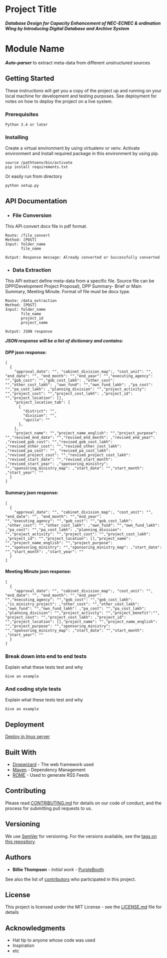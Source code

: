 # Project Title

***Database Design for Capacity Enhancement of NEC-ECNEC & ordination Wing by Introducing Digital Database and Archive System***
# Module Name
***Auto-parser*** to extract meta-data from different unstructured sources

## Getting Started

These instructions will get you a copy of the project up and running on your local machine for development and testing purposes. See deployment for notes on how to deploy the project on a live system.

### Prerequisites

```
Python 3.4 or later
```

### Installing

Create a virtual environment by using virtualenv or venv. Activate environment and Install required package in this environment by using pip. 

```
source /pathtoenv/bin/activate
pip install requirements.txt
```

Or easily run from directory

```
python setup.py
```

## API Documentation

* ### File Conversion
This API convert docx file in pdf format.
```
Route: /file_convert
Method: [POST]
Input: folder_name
       file_name

Output: Response message: Already converted or Successfully converted
```

* ### Data Extraction
This API extract define meta-data from a specific file. Source file can be DPP(Development Project Proposal), DPP Summary- Brief or Main Summary, Meeting Minute.
Format of file must be docx type.
```
Route: /data_extraction
Method: [POST]
Input: folder_name
       file_name
       project_id
       project_name

Output: JSON response
```
***JSON response will be a list of dictionary and contains:***

#### DPP json response:
```
[
  {
    "approval_date": "", "cabinet_division_map":, "cost_unit": "", "end_date": "", "end_month": "","end_year": "","executing_agency": "","gob_cost": "","gob_cost_lakh": ,"other_cost": "","other_cost_lakh": ,"own_fund": "","own_fund_lakh": ,"pa_cost": "","pa_cost_lakh": ,"planning_division": "","project_activity": "","project_cost": "","project_cost_lakh": ,"project_id": "","project_location": [],
    "project_location_tab": [
      {
        "district": "",
        "division": "",
        "upzila": ""
      },
    ],
    "project_name": "","project_name_english": "","project_purpose": "","revised_end_date": "","revised_end_month": ,"revised_end_year": ,"revised_gob_cost": "","revised_gob_cost_lakh": ,"revised_other_cost": "","revised_other_cost_lakh": ,"revised_pa_cost": "", "revised_pa_cost_lakh": ,"revised_project_cost": "","revised_project_cost_lakh": ,"revised_start_date": "","revised_start_month": ,"revised_start_year": ,"sponsoring_ministry": "","sponsoring_ministry_map": ,"start_date": "","start_month": ,"start_year": ""
  }
]
```
#### Summary json response:
```
[
  {
    "approval_date": "", "cabinet_division_map":, "cost_unit": "", "end_date": "", "end_month": "","end_year":                "","executing_agency": "","gob_cost": "","gob_cost_lakh": ,"other_cost": "","other_cost_lakh": ,"own_fund": "","own_fund_lakh": ,"pa_cost": "","pa_cost_lakh": ,"planning_division": "","project_activity": "","project_cost": "","project_cost_lakh": ,"project_id": "","project_location": [],"project_name": "","project_name_english": "","project_purpose": "","sponsoring_ministry": "","sponsoring_ministry_map": ,"start_date": "","start_month": ,"start_year": ""
  }
]
```
#### Meeting Minute json response:
```
[
  {
    "approval_date": "", "cabinet_division_map":, "cost_unit": "", "end_date": "", "end_month": "","end_year":                "","executing_agency": "","gob_cost": "","gob_cost_lakh": ,"is_ministry_project": ,"other_cost": "","other_cost_lakh": ,"own_fund": "","own_fund_lakh": ,"pa_cost": "","pa_cost_lakh": ,"planning_division": "","project_activity": "","project_benefit":"", "project_cost": "","project_cost_lakh": ,"project_id": "","project_location": [],"project_name": "","project_name_english": "","project_purpose": "","sponsoring_ministry": "","sponsoring_ministry_map": ,"start_date": "","start_month": ,"start_year": ""
  }
]

```

### Break down into end to end tests

Explain what these tests test and why

```
Give an example
```

### And coding style tests

Explain what these tests test and why

```
Give an example
```

## Deployment

[Deploy in linux server](https://docs.google.com/document/d/1mHeeXu2POn77GdKVOf_-YjLf1zwTnsdeVglbkgBJELg/edit?usp=sharing)

## Built With

* [Dropwizard](http://www.dropwizard.io/1.0.2/docs/) - The web framework used
* [Maven](https://maven.apache.org/) - Dependency Management
* [ROME](https://rometools.github.io/rome/) - Used to generate RSS Feeds

## Contributing

Please read [CONTRIBUTING.md](https://gist.github.com/PurpleBooth/b24679402957c63ec426) for details on our code of conduct, and the process for submitting pull requests to us.

## Versioning

We use [SemVer](http://semver.org/) for versioning. For the versions available, see the [tags on this repository](https://github.com/your/project/tags). 

## Authors

* **Billie Thompson** - *Initial work* - [PurpleBooth](https://github.com/PurpleBooth)

See also the list of [contributors](https://github.com/your/project/contributors) who participated in this project.

## License

This project is licensed under the MIT License - see the [LICENSE.md](LICENSE.md) file for details

## Acknowledgments

* Hat tip to anyone whose code was used
* Inspiration
* etc
